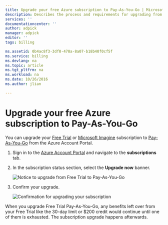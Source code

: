 ```yaml
---
title: Upgrade your free Azure subscription to Pay-As-You-Go | Microsoft Docs
description: Describes the process and requirements for upgrading from a free subscription to Pay-As-You-Go
services: ''
documentationcenter: ''
author: adpick
manager: adpick
editor: ''
tags: billing

ms.assetid: 0b4ac8f3-3df0-478a-8a07-b18b40f0cf5f
ms.service: billing
ms.devlang: na
ms.topic: article
ms.tgt_pltfrm: na
ms.workload: na
ms.date: 10/26/2016
ms.author: jlian

---
```

# Upgrade your free Azure subscription to Pay-As-You-Go
You can upgrade your [Free Trial](https://azure.microsoft.com/free/) or [Microsoft Imagine](https://azure.microsoft.com/offers/ms-azr-0144p/) subscription to [Pay-As-You-Go](https://azure.microsoft.com/offers/ms-azr-0003p/) from the Azure Account Portal. 

1. Sign in to the [Azure Account Portal](https://account.windowsazure.com/subscriptions) and navigate to the **subscriptions** tab.
2. In the subscription status section, select the **Upgrade now** banner.
   
    ![Notice to upgrade from Free Trial to Pay-As-You-Go](./media/billing-upgrade-azure-subscription/billpage.png)
3. Confirm your upgrade.
   
    ![Confirmation for upgrading your subscription](./media/billing-upgrade-azure-subscription/Upgrade.png)

When you upgrade Free Trial Pay-As-You-Go, any benefits left over from your Free Trial like the 30-day limit or $200 credit would continue until one of them is exhausted. The subscription upgrade happens afterwards.

